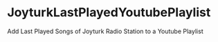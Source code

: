 # JoyturkLastPlayedYoutubePlaylist
Add Last Played Songs of Joyturk Radio Station to a Youtube Playlist
